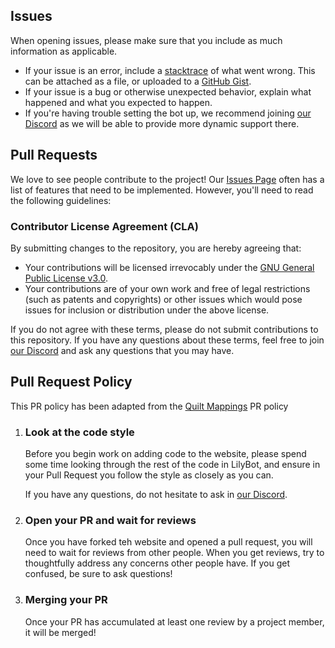 ## Issues

When opening issues, please make sure that you include as much information as applicable.

* If your issue is an error, include a
  [stacktrace](https://stackoverflow.com/questions/3988788/what-is-a-stack-trace-and-how-can-i-use-it-to-debug-my-application-errors)
  of what went wrong. This can be attached as a file, or uploaded to a [GitHub Gist](https://gist.github.com/).
* If your issue is a bug or otherwise unexpected behavior, explain what happened and what you expected to happen.
* If you're having trouble setting the bot up, we recommend joining [our Discord](https://discord.gg/hy2329fcTZ)
  as we will be able to provide more dynamic support there.

## Pull Requests

We love to see people contribute to the project! Our [Issues Page](https://github.com/HyacinthBots/website/issues)
often has a list of features that need to be implemented. However, you'll need to read the following guidelines:

### Contributor License Agreement (CLA)

By submitting changes to the repository, you are hereby agreeing that:

* Your contributions will be licensed irrevocably under the
  [GNU General Public License v3.0](https://choosealicense.com/licenses/gpl-3.0/).
* Your contributions are of your own work and free of legal restrictions (such as patents and copyrights)
  or other issues which would pose issues for inclusion or distribution under the above license.

If you do not agree with these terms, please do not submit contributions to this repository. If you have any questions
about these terms, feel free to join [our Discord](https://discord.gg/hy2329fcTZ)
and ask any questions that you may have.

## Pull Request Policy

This PR policy has been adapted from the
[Quilt Mappings](https://github.com/QuiltMC/quilt-mappings/blob/HEAD/CONTRIBUTING.md#guide-pull-requests) PR policy

1. ### Look at the code style
   Before you begin work on adding code to the website, please spend some time looking through the rest of the code in
   LilyBot, and ensure in your Pull Request you follow the style as closely as you can.

   If you have any questions, do not hesitate to ask in [our Discord](https://discord.gg/hy2329fcTZ).

2. ### Open your PR and wait for reviews
   Once you have forked teh website and opened a pull request, you will need to wait for reviews from other people. When you
   get reviews, try to thoughtfully address any concerns other people have. If you get confused, be sure to ask
   questions!

3. ### Merging your PR
   Once your PR has accumulated at least one review by a project member, it will be merged!
